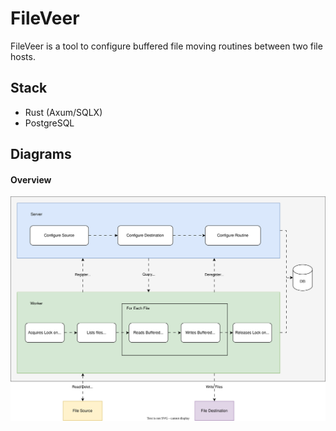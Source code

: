# FileVeer

FileVeer is a tool to configure buffered file moving routines between two file hosts.

## Stack
- Rust (Axum/SQLX)
- PostgreSQL

## Diagrams

#### Overview

![Tool Overview](_assets/file-veer.svg)